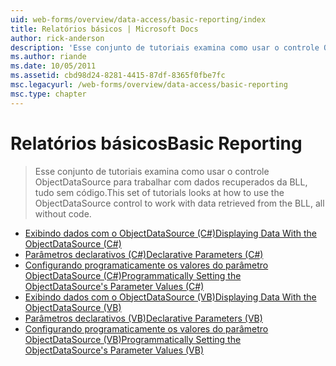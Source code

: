 ```yaml
---
uid: web-forms/overview/data-access/basic-reporting/index
title: Relatórios básicos | Microsoft Docs
author: rick-anderson
description: 'Esse conjunto de tutoriais examina como usar o controle ObjectDataSource para trabalhar com dados recuperados da BLL, tudo sem código.'
ms.author: riande
ms.date: 10/05/2011
ms.assetid: cbd98d24-8281-4415-87df-8365f0fbe7fc
msc.legacyurl: /web-forms/overview/data-access/basic-reporting
msc.type: chapter
---
```

<a name="basic-reporting"></a><span data-ttu-id="a7808-103">Relatórios básicos</span><span class="sxs-lookup"><span data-stu-id="a7808-103">Basic Reporting</span></span>
====================
> <span data-ttu-id="a7808-104">Esse conjunto de tutoriais examina como usar o controle ObjectDataSource para trabalhar com dados recuperados da BLL, tudo sem código.</span><span class="sxs-lookup"><span data-stu-id="a7808-104">This set of tutorials looks at how to use the ObjectDataSource control to work with data retrieved from the BLL, all without code.</span></span>


- [<span data-ttu-id="a7808-105">Exibindo dados com o ObjectDataSource (C#)</span><span class="sxs-lookup"><span data-stu-id="a7808-105">Displaying Data With the ObjectDataSource (C#)</span></span>](displaying-data-with-the-objectdatasource-cs.md)
- [<span data-ttu-id="a7808-106">Parâmetros declarativos (C#)</span><span class="sxs-lookup"><span data-stu-id="a7808-106">Declarative Parameters (C#)</span></span>](declarative-parameters-cs.md)
- [<span data-ttu-id="a7808-107">Configurando programaticamente os valores do parâmetro ObjectDataSource (C#)</span><span class="sxs-lookup"><span data-stu-id="a7808-107">Programmatically Setting the ObjectDataSource's Parameter Values (C#)</span></span>](programmatically-setting-the-objectdatasource-s-parameter-values-cs.md)
- [<span data-ttu-id="a7808-108">Exibindo dados com o ObjectDataSource (VB)</span><span class="sxs-lookup"><span data-stu-id="a7808-108">Displaying Data With the ObjectDataSource (VB)</span></span>](displaying-data-with-the-objectdatasource-vb.md)
- [<span data-ttu-id="a7808-109">Parâmetros declarativos (VB)</span><span class="sxs-lookup"><span data-stu-id="a7808-109">Declarative Parameters (VB)</span></span>](declarative-parameters-vb.md)
- [<span data-ttu-id="a7808-110">Configurando programaticamente os valores do parâmetro ObjectDataSource (VB)</span><span class="sxs-lookup"><span data-stu-id="a7808-110">Programmatically Setting the ObjectDataSource's Parameter Values (VB)</span></span>](programmatically-setting-the-objectdatasource-s-parameter-values-vb.md)
